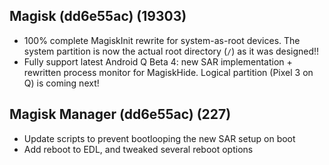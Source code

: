 ## Magisk (dd6e55ac) (19303)
- 100% complete MagiskInit rewrite for system-as-root devices.
The system partition is now the actual root directory (`/`) as it was designed!!
- Fully support latest Android Q Beta 4: new SAR implementation + rewritten process monitor for MagiskHide.
Logical partition (Pixel 3 on Q) is coming next!

## Magisk Manager (dd6e55ac) (227)
- Update scripts to prevent bootlooping the new SAR setup on boot
- Add reboot to EDL, and tweaked several reboot options
